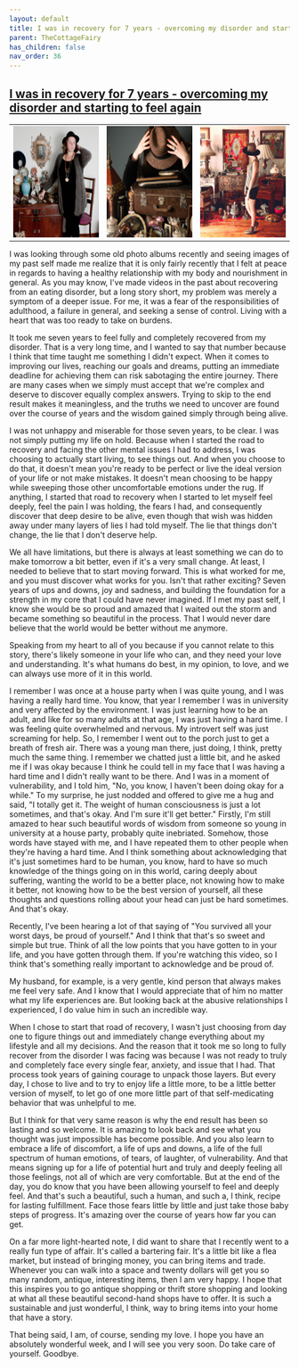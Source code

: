 ```yaml
---
layout: default
title: I was in recovery for 7 years - overcoming my disorder and starting to feel again
parent: TheCottageFairy
has_children: false
nav_order: 36
---
```


## [I was in recovery for 7 years - overcoming my disorder and starting to feel again](https://www.youtube.com/watch?v=c1jcIM1okK8)

<div>
<table align="center">
	<tr>
		<td align="center">
			<img src="../../posters/I_was_in_recovery_for_7_years_-_overcoming_my_disorder_and_starting_to_feel_again-[c1jcIM1okK8]/generated_00.png" height="200" width="200"/>
		</td>
		<td align="center">
			<img src="../../posters/I_was_in_recovery_for_7_years_-_overcoming_my_disorder_and_starting_to_feel_again-[c1jcIM1okK8]/generated_01.png" height="200" width="200"/>
		</td>
		<td align="center">
			<img src="../../posters/I_was_in_recovery_for_7_years_-_overcoming_my_disorder_and_starting_to_feel_again-[c1jcIM1okK8]/generated_02.png" height="200" width="200"/>
		</td>
	</tr>
</table>
</div>

I was looking through some old photo albums recently and seeing images of my past self made me realize that it is only fairly recently that I felt at peace in regards to having a healthy relationship with my body and nourishment in general. As you may know, I've made videos in the past about recovering from an eating disorder, but a long story short, my problem was merely a symptom of a deeper issue. For me, it was a fear of the responsibilities of adulthood, a failure in general, and seeking a sense of control. Living with a heart that was too ready to take on burdens.

It took me seven years to feel fully and completely recovered from my disorder. That is a very long time, and I wanted to say that number because I think that time taught me something I didn't expect. When it comes to improving our lives, reaching our goals and dreams, putting an immediate deadline for achieving them can risk sabotaging the entire journey. There are many cases when we simply must accept that we're complex and deserve to discover equally complex answers. Trying to skip to the end result makes it meaningless, and the truths we need to uncover are found over the course of years and the wisdom gained simply through being alive.

I was not unhappy and miserable for those seven years, to be clear. I was not simply putting my life on hold. Because when I started the road to recovery and facing the other mental issues I had to address, I was choosing to actually start living, to see things out. And when you choose to do that, it doesn't mean you're ready to be perfect or live the ideal version of your life or not make mistakes. It doesn't mean choosing to be happy while sweeping those other uncomfortable emotions under the rug. If anything, I started that road to recovery when I started to let myself feel deeply, feel the pain I was holding, the fears I had, and consequently discover that deep desire to be alive, even though that wish was hidden away under many layers of lies I had told myself. The lie that things don't change, the lie that I don't deserve help.

We all have limitations, but there is always at least something we can do to make tomorrow a bit better, even if it's a very small change. At least, I needed to believe that to start moving forward. This is what worked for me, and you must discover what works for you. Isn't that rather exciting? Seven years of ups and downs, joy and sadness, and building the foundation for a strength in my core that I could have never imagined. If I met my past self, I know she would be so proud and amazed that I waited out the storm and became something so beautiful in the process. That I would never dare believe that the world would be better without me anymore.

Speaking from my heart to all of you because if you cannot relate to this story, there's likely someone in your life who can, and they need your love and understanding. It's what humans do best, in my opinion, to love, and we can always use more of it in this world.

I remember I was once at a house party when I was quite young, and I was having a really hard time. You know, that year I remember I was in university and very affected by the environment. I was just learning how to be an adult, and like for so many adults at that age, I was just having a hard time. I was feeling quite overwhelmed and nervous. My introvert self was just screaming for help. So, I remember I went out to the porch just to get a breath of fresh air. There was a young man there, just doing, I think, pretty much the same thing. I remember we chatted just a little bit, and he asked me if I was okay because I think he could tell in my face that I was having a hard time and I didn't really want to be there. And I was in a moment of vulnerability, and I told him, "No, you know, I haven't been doing okay for a while." To my surprise, he just nodded and offered to give me a hug and said, "I totally get it. The weight of human consciousness is just a lot sometimes, and that's okay. And I'm sure it'll get better." Firstly, I'm still amazed to hear such beautiful words of wisdom from someone so young in university at a house party, probably quite inebriated. Somehow, those words have stayed with me, and I have repeated them to other people when they're having a hard time. And I think something about acknowledging that it's just sometimes hard to be human, you know, hard to have so much knowledge of the things going on in this world, caring deeply about suffering, wanting the world to be a better place, not knowing how to make it better, not knowing how to be the best version of yourself, all these thoughts and questions rolling about your head can just be hard sometimes. And that's okay.

Recently, I've been hearing a lot of that saying of "You survived all your worst days, be proud of yourself." And I think that that's so sweet and simple but true. Think of all the low points that you have gotten to in your life, and you have gotten through them. If you're watching this video, so I think that's something really important to acknowledge and be proud of.

My husband, for example, is a very gentle, kind person that always makes me feel very safe. And I know that I would appreciate that of him no matter what my life experiences are. But looking back at the abusive relationships I experienced, I do value him in such an incredible way.

When I chose to start that road of recovery, I wasn't just choosing from day one to figure things out and immediately change everything about my lifestyle and all my decisions. And the reason that it took me so long to fully recover from the disorder I was facing was because I was not ready to truly and completely face every single fear, anxiety, and issue that I had. That process took years of gaining courage to unpack those layers. But every day, I chose to live and to try to enjoy life a little more, to be a little better version of myself, to let go of one more little part of that self-medicating behavior that was unhelpful to me.

But I think for that very same reason is why the end result has been so lasting and so welcome. It is amazing to look back and see what you thought was just impossible has become possible. And you also learn to embrace a life of discomfort, a life of ups and downs, a life of the full spectrum of human emotions, of tears, of laughter, of vulnerability. And that means signing up for a life of potential hurt and truly and deeply feeling all those feelings, not all of which are very comfortable. But at the end of the day, you do know that you have been allowing yourself to feel and deeply feel. And that's such a beautiful, such a human, and such a, I think, recipe for lasting fulfillment. Face those fears little by little and just take those baby steps of progress. It's amazing over the course of years how far you can get.

On a far more light-hearted note, I did want to share that I recently went to a really fun type of affair. It's called a bartering fair. It's a little bit like a flea market, but instead of bringing money, you can bring items and trade. Whenever you can walk into a space and twenty dollars will get you so many random, antique, interesting items, then I am very happy. I hope that this inspires you to go antique shopping or thrift store shopping and looking at what all these beautiful second-hand shops have to offer. It is such a sustainable and just wonderful, I think, way to bring items into your home that have a story.

That being said, I am, of course, sending my love. I hope you have an absolutely wonderful week, and I will see you very soon. Do take care of yourself. Goodbye.